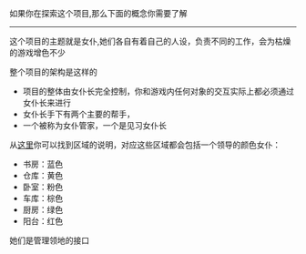 如果你在探索这个项目,那么下面的概念你需要了解

---

这个项目的主题就是女仆,她们各自有着自己的人设，负责不同的工作，会为枯燥的游戏增色不少

整个项目的架构是这样的

 * 项目的整体由女仆长完全控制，你和游戏内任何对象的交互实际上都必须通过女仆长来进行
 * 女仆长手下有两个主要的帮手，
 * 一个被称为女仆管家，一个是见习女仆长

从[这里](/src/entities/areas/readme.md)你可以找到区域的说明，对应这些区域都会包括一个领导的颜色女仆：

 * 书房：蓝色
 * 仓库：黄色
 * 卧室：粉色
 * 车库：棕色
 * 厨房：绿色
 * 阳台：红色
  
她们是管理领地的接口
